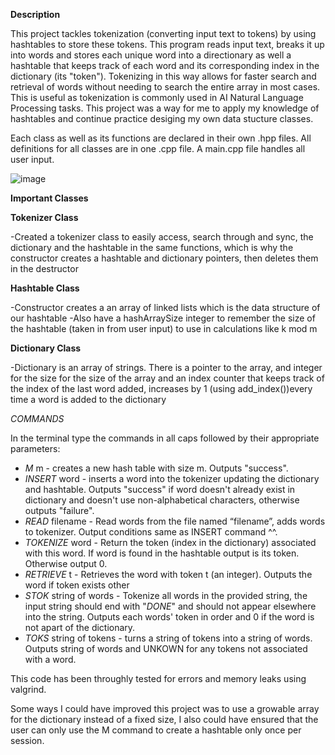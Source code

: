 **Description**

This project tackles tokenization (converting input text to tokens) by using hashtables to store these tokens. This program reads input text, breaks it up into words and stores each unique word into a directionary as well a hashtable that keeps track of each word and its corresponding index in the dictionary (its "token"). Tokenizing in this way allows for faster search and retrieval of words without needing to search the entire array in most cases. This is useful as tokenization is commonly used in AI Natural Language Processing tasks. This project was a way for me to apply my knowledge of hashtables and continue practice desiging my own data stucture classes. 

Each class as well as its functions are declared in their own .hpp files. All definitions for all classes are in one .cpp file. A main.cpp file handles all user input.

![image](https://github.com/hermehehe/Tokenizer/assets/166939272/c3382994-c54c-4f49-a100-bee8ccb0e6e0)

**Important Classes** 

**Tokenizer Class**

-Created a tokenizer class to easily access, search through and sync, the dictionary and the hashtable in the same functions, which is why the constructor creates a hashtable and dictionary pointers, then deletes them in the destructor

**Hashtable Class**

-Constructor creates a an array of linked lists which is the data structure of our hashtable
-Also have a hashArraySize integer to remember the size of the hashtable (taken in from user input) to use in calculations like k mod m

**Dictionary Class**

-Dictionary is an array of strings. There is a pointer to the array, and integer for the size for the size of the array and an index counter that keeps track of the index of the last word added, increases by 1 (using add_index())every time a word is added to the dictionary


*COMMANDS* 

In the terminal type the commands in all caps followed by their appropriate parameters:

* *M* m - creates a new hash table with size m. Outputs "success".
* *INSERT* word - inserts a word into the tokenizer updating the dictionary and hashtable. Outputs "success" if word doesn't already exist in dictionary and doesn't use non-alphabetical characters, otherwise outputs "failure".
* *READ* filename - Read words from the file named “filename”, adds words to tokenizer. Output conditions same as INSERT command ^^.
* *TOKENIZE* word - Return the token (index in the dictionary) associated with this word. If word is found in the hashtable output is its token. Otherwise output 0.
* *RETRIEVE* t - Retrieves the word with token t (an integer). Outputs the word if token exists other
* *STOK* string of words - Tokenize all words in the provided string, the input string should end with "_DONE_" and should not appear elsewhere into the string. Outputs each words' token in order and 0 if the word is not apart of the dictionary. 
* *TOKS* string of tokens - turns a string of tokens into a string of words. Outputs string of words and UNKOWN for any tokens not associated with a word.


This code has been throughly tested for errors and memory leaks using valgrind.

Some ways I could have improved this project was to use a growable array for the dictionary instead of a fixed size, I also could have ensured that the user can only use the M command to create a hashtable only once per session.


